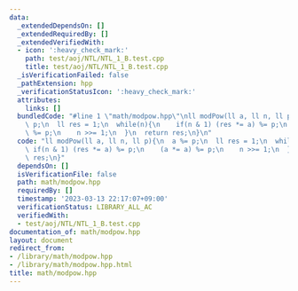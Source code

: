 ```yaml
---
data:
  _extendedDependsOn: []
  _extendedRequiredBy: []
  _extendedVerifiedWith:
  - icon: ':heavy_check_mark:'
    path: test/aoj/NTL/NTL_1_B.test.cpp
    title: test/aoj/NTL/NTL_1_B.test.cpp
  _isVerificationFailed: false
  _pathExtension: hpp
  _verificationStatusIcon: ':heavy_check_mark:'
  attributes:
    links: []
  bundledCode: "#line 1 \"math/modpow.hpp\"\nll modPow(ll a, ll n, ll p){\n  a %=\
    \ p;\n  ll res = 1;\n  while(n){\n    if(n & 1) (res *= a) %= p;\n    (a *= a)\
    \ %= p;\n    n >>= 1;\n  }\n  return res;\n}\n"
  code: "ll modPow(ll a, ll n, ll p){\n  a %= p;\n  ll res = 1;\n  while(n){\n   \
    \ if(n & 1) (res *= a) %= p;\n    (a *= a) %= p;\n    n >>= 1;\n  }\n  return\
    \ res;\n}"
  dependsOn: []
  isVerificationFile: false
  path: math/modpow.hpp
  requiredBy: []
  timestamp: '2023-03-13 22:17:07+09:00'
  verificationStatus: LIBRARY_ALL_AC
  verifiedWith:
  - test/aoj/NTL/NTL_1_B.test.cpp
documentation_of: math/modpow.hpp
layout: document
redirect_from:
- /library/math/modpow.hpp
- /library/math/modpow.hpp.html
title: math/modpow.hpp
---
```

